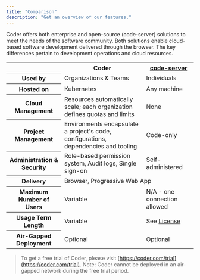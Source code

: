 ```yaml
---
title: "Comparison"
description: "Get an overview of our features."
---
```


Coder offers both enterprise and open-source (code-server) solutions to meet the
needs of the software community. Both solutions enable cloud-based software
development delivered through the browser. The key differences pertain to
development operations and cloud resources.

<table>
    <tr>
        <td></td>
        <th>Coder</th>
        <th><a href="https://github.com/cdr/code-server">code-server</a></th>
    </tr>
    <tr>
        <th>Used by</th>
        <td>Organizations & Teams</td>
        <td>Individuals</td>
    </tr>
    <tr>
        <th>Hosted on</th>
        <td>Kubernetes</td>
        <td>Any machine</td>
    </tr>
    <tr>
        <th>Cloud Management</th>
        <td>Resources automatically scale; each organization
        defines quotas and limits</td>
        <td>None</td>
    </tr>
    <tr>
        <th>Project Management</th>
        <td>Environments encapsulate a project's code,
        configurations, dependencies and tooling</td>
        <td>Code-only</td>
    </tr>
    <tr>
        <th>Administration & Security</th>
        <td>Role-based permission system, Audit logs, Single sign-on</td>
        <td>Self-administered</td>
    </tr>
    <tr>
        <th>Delivery</th>
        <td colspan="2">Browser, Progressive Web App</td>
    </tr>
    <tr>
        <th>Maximum Number of Users</th>
        <td>Variable</td>
        <td>N/A - one connection allowed</td>
    </tr>
    <tr>
        <th>Usage Term Length</th>
        <td>Variable</td>
        <td>See <a href="https://github.com/cdr/code-server/blob/v3.5.0/LICENSE.txt">License</a></td>
    </tr>
    <tr>
        <th>Air-Gapped Deployment</th>
        <td>Optional</td>
        <td>Optional</td>
    </tr>
</table>

> To get a free trial of Coder, please visit
> [https://coder.com/trial](https://coder.com/trial).
> Note: Coder cannot be deployed in an air-gapped network during the free trial period.
